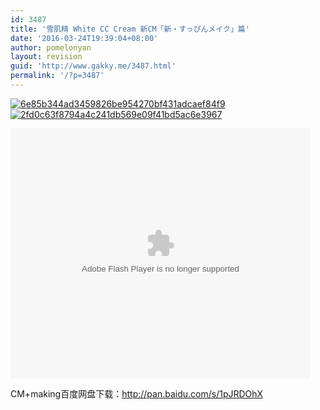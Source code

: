 ```yaml
---
id: 3487
title: '雪肌精 White CC Cream 新CM「新・すっぴんメイク」篇'
date: '2016-03-24T19:39:04+08:00'
author: pomelonyan
layout: revision
guid: 'http://www.gakky.me/3487.html'
permalink: '/?p=3487'
---
```


[![6e85b344ad3459826be954270bf431adcaef84f9](http://www.yui-aragaki.org/wp-content/uploads/2016/03/6e85b344ad3459826be954270bf431adcaef84f9.jpg)](http://www.yui-aragaki.org/wp-content/uploads/2016/03/6e85b344ad3459826be954270bf431adcaef84f9.jpg) [![2fd0c63f8794a4c241db569e09f41bd5ac6e3967](http://www.yui-aragaki.org/wp-content/uploads/2016/03/2fd0c63f8794a4c241db569e09f41bd5ac6e3967.jpg)](http://www.yui-aragaki.org/wp-content/uploads/2016/03/2fd0c63f8794a4c241db569e09f41bd5ac6e3967.jpg)

<embed align="middle" height="400" src="http://player.youku.com/player.php/sid/XMTUxMDg0MTg3Mg==/v.swf" type="application/x-shockwave-flash" width="480"></embed>

CM+making百度网盘下载：<http://pan.baidu.com/s/1pJRDOhX>